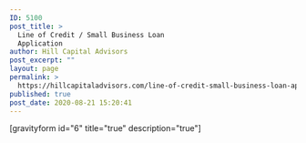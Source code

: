 ```yaml
---
ID: 5100
post_title: >
  Line of Credit / Small Business Loan
  Application
author: Hill Capital Advisors
post_excerpt: ""
layout: page
permalink: >
  https://hillcapitaladvisors.com/line-of-credit-small-business-loan-application/
published: true
post_date: 2020-08-21 15:20:41
---
```

[gravityform id="6" title="true" description="true"]